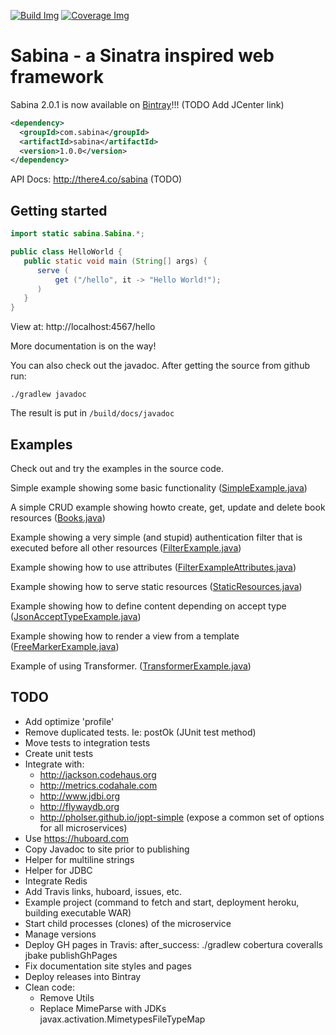 [![Build Img]][Build Status] [![Coverage Img]][Coverage Status]

[Build Img]: https://travis-ci.org/jamming/sabina.svg?branch=master
[Build Status]: https://travis-ci.org/jamming/sabina

[Coverage Img]: https://img.shields.io/coveralls/jamming/sabina.svg
[Coverage Status]: https://coveralls.io/r/jamming/sabina


Sabina - a Sinatra inspired web framework
=========================================

Sabina 2.0.1 is now available on [Bintray]!!! (TODO Add JCenter link)

```xml
<dependency>
  <groupId>com.sabina</groupId>
  <artifactId>sabina</artifactId>
  <version>1.0.0</version>
</dependency>
```

API Docs: http://there4.co/sabina (TODO)

[Bintray]: https://bintray.com/jamming/maven/Sabina


Getting started
---------------

```java
import static sabina.Sabina.*;

public class HelloWorld {
   public static void main (String[] args) {
      serve (
          get ("/hello", it -> "Hello World!");
      )
   }
}
```

View at: http://localhost:4567/hello

More documentation is on the way!

You can also check out the javadoc. After getting the source from github run: 

    ./gradlew javadoc

The result is put in `/build/docs/javadoc`


Examples
---------

Check out and try the examples in the source code.

Simple example showing some basic functionality
([SimpleExample.java](//github.com/jamming/sabina/tree/master/core/src/test/java/sabina/examples/SimpleExample.java))

A simple CRUD example showing howto create, get, update and delete book resources
([Books.java](//github.com/jamming/sabina/tree/master/core/src/test/java/sabina/examples/Books.java))

Example showing a very simple (and stupid) authentication filter that is executed before all
other resources
([FilterExample.java](//github.com/jamming/sabina/tree/master/core/src/test/java/sabina/examples/FilterExample.java))

Example showing how to use attributes
([FilterExampleAttributes.java](//github.com/jamming/sabina/tree/master/core/src/test/java/sabina/examples/FilterExampleAttributes.java))

Example showing how to serve static resources
([StaticResources.java](//github.com/jamming/sabina/tree/master/core/src/test/java/sabina/examples/StaticResources.java))

Example showing how to define content depending on accept type
([JsonAcceptTypeExample.java](//github.com/jamming/sabina/tree/master/core/src/test/java/sabina/examples/JsonAcceptTypeExample.java))

Example showing how to render a view from a template
([FreeMarkerExample.java](//github.com/jamming/sabina/tree/master/core/src/test/java/sabina/examples/FreeMarkerExample.java))

Example of using Transformer.
([TransformerExample.java](//github.com/jamming/sabina/tree/master/core/src/test/java/sabina/examples/TransformerExample.java))


TODO
----

* Add optimize 'profile'
* Remove duplicated tests. Ie: postOk (JUnit test method)
* Move tests to integration tests
* Create unit tests
* Integrate with:
  * http://jackson.codehaus.org
  * http://metrics.codahale.com
  * http://www.jdbi.org
  * http://flywaydb.org
  * http://pholser.github.io/jopt-simple (expose a common set of options for all microservices)
* Use https://huboard.com
* Copy Javadoc to site prior to publishing
* Helper for multiline strings
* Helper for JDBC
* Integrate Redis
* Add Travis links, huboard, issues, etc.
* Example project (command to fetch and start, deployment heroku, building executable WAR)
* Start child processes (clones) of the microservice
* Manage versions
* Deploy GH pages in Travis: after_success: ./gradlew cobertura coveralls jbake publishGhPages
* Fix documentation site styles and pages
* Deploy releases into Bintray
* Clean code:
  * Remove Utils
  * Replace MimeParse with JDKs javax.activation.MimetypesFileTypeMap
